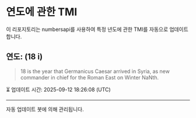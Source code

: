 
# 연도에 관한 TMI

이 리포지토리는 numbersapi를 사용하여 특정 년도에 관한 TMI를 자동으로 업데이트합니다.

## 연도: (18 i)
> 18 is the year that Germanicus Caesar arrived in Syria, as new commander in chief for the Roman East on Winter NaNth.

⏳ 업데이트 시간: 2025-09-12 18:26:08 (UTC)

---
자동 업데이트 봇에 의해 관리됩니다.
